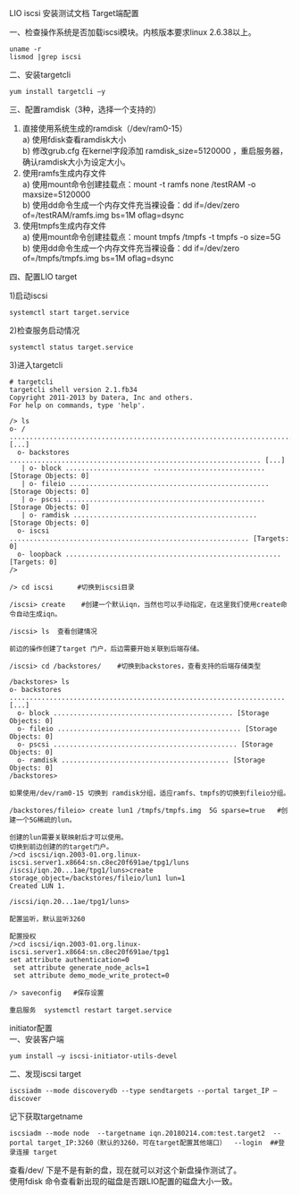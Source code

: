 LIO iscsi 安装测试文档
Target端配置

一、检查操作系统是否加载iscsi模块。内核版本要求linux 2.6.38以上。  
```
uname -r
lismod |grep iscsi
```

二、安装targetcli  
```
yum install targetcli –y
```  

三、配置ramdisk（3种，选择一个支持的）  
1)	直接使用系统生成的ramdisk（/dev/ram0-15）  
a)	使用fdisk查看ramdisk大小  
b)	修改grub.cfg 在kernel字段添加 ramdisk_size=5120000 ，重启服务器，确认ramdisk大小为设定大小。  
2)	使用ramfs生成内存文件  
a)	使用mount命令创建挂载点：mount -t ramfs none /testRAM -o maxsize=5120000  
b)	使用dd命令生成一个内存文件充当裸设备：dd if=/dev/zero of=/testRAM/ramfs.img bs=1M oflag=dsync  
3)	使用tmpfs生成内存文件  
a)	使用mount命令创建挂载点：mount tmpfs /tmpfs -t tmpfs -o size=5G  
b)	使用dd命令生成一个内存文件充当裸设备：dd if=/dev/zero of=/tmpfs/tmpfs.img bs=1M oflag=dsync  

四、配置LIO target  

1)启动iscsi  
```
systemctl start target.service
```  

2)检查服务启动情况  
```
systemctl status target.service
```  

3)进入targetcli  
```
# targetcli
targetcli shell version 2.1.fb34
Copyright 2011-2013 by Datera, Inc and others.
For help on commands, type 'help'.

/> ls     
o- / ............................................................................ [...]
  o- backstores ............................................................... [...]
   | o- block ..................... ............................ [Storage Objects: 0]
   | o- fileio .................................................. [Storage Objects: 0]
   | o- pscsi .................................................. [Storage Objects: 0]
   | o- ramdisk .............................................. [Storage Objects: 0]
  o- iscsi ............................................................ [Targets: 0]
  o- loopback ...................................................... [Targets: 0]
/> 

/> cd iscsi   	 #切换到iscsi目录

/iscsi> create    #创建一个默认iqn，当然也可以手动指定，在这里我们使用create命令自动生成iqn。

/iscsi> ls  查看创建情况
 
前边的操作创建了target 门户，后边需要开始关联到后端存储。

/iscsi> cd /backstores/    #切换到backstores，查看支持的后端存储类型

/backstores> ls
o- backstores ..................................................................... [...]
  o- block ............................................. [Storage Objects: 0]
  o- fileio .............................................. [Storage Objects: 0]
  o- pscsi .............................................. [Storage Objects: 0]
  o- ramdisk .......................................... [Storage Objects: 0]
/backstores> 

如果使用/dev/ram0-15 切换到 ramdisk分组，适应ramfs、tmpfs的切换到fileio分组。

/backstores/fileio> create lun1 /tmpfs/tmpfs.img  5G sparse=true   #创建一个5G稀疏的lun。

创建的lun需要关联映射后才可以使用。
切换到前边创建的的target门户。
/>cd iscsi/iqn.2003-01.org.linux-iscsi.server1.x8664:sn.c8ec20f691ae/tpg1/luns
/iscsi/iqn.20...1ae/tpg1/luns>create storage_object=/backstores/fileio/lun1 lun=1
Created LUN 1.

/iscsi/iqn.20...1ae/tpg1/luns> 
 
配置监听，默认监听3260
 
配置授权
/>cd iscsi/iqn.2003-01.org.linux-iscsi.server1.x8664:sn.c8ec20f691ae/tpg1
set attribute authentication=0
 set attribute generate_node_acls=1
 set attribute demo_mode_write_protect=0

/> saveconfig   #保存设置

重启服务  systemctl restart target.service
```  


initiator配置  
一、安装客户端  
```
yum install –y iscsi-initiator-utils-devel
```  

二、发现iscsi target  
```
iscsiadm --mode discoverydb --type sendtargets --portal target_IP –discover
```
记下获取targetname  
```
iscsiadm --mode node  --targetname iqn.20180214.com:test.target2  --portal target_IP:3260（默认的3260，可在target配置其他端口）  --login  ##登录连接 target
```  
查看/dev/ 下是不是有新的盘，现在就可以对这个新盘操作测试了。  
使用fdisk 命令查看新出现的磁盘是否跟LIO配置的磁盘大小一致。  

 
